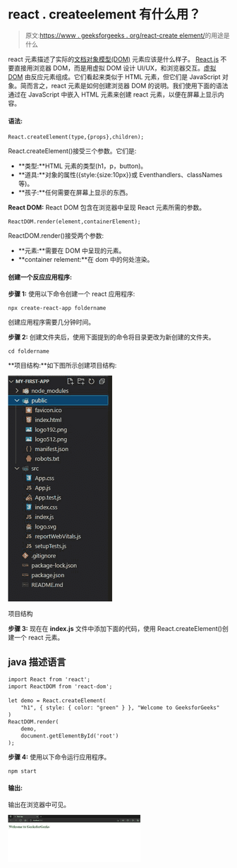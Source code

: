 # react . createelement 有什么用？

> 原文:[https://www . geeksforgeeks . org/react-create element/](https://www.geeksforgeeks.org/what-is-the-use-of-react-createelement/)的用途是什么

react 元素描述了实际的[文档对象模型(DOM)](https://www.geeksforgeeks.org/dom-document-object-model/) 元素应该是什么样子。 [React.js](https://www.geeksforgeeks.org/react-js-introduction-working/) 不要直接用浏览器 DOM，而是用虚拟 DOM 设计 UI/UX，和浏览器交互。[虚拟 DOM](https://www.geeksforgeeks.org/reactjs-virtual-dom/) 由反应元素组成。它们看起来类似于 HTML 元素，但它们是 JavaScript 对象。简而言之，react 元素是如何创建浏览器 DOM 的说明。我们使用下面的语法通过在 JavaScript 中嵌入 HTML 元素来创建 react 元素，以便在屏幕上显示内容。

#### **语法:**

```
React.createElement(type,{props},children); 
```

React.createElement()接受三个参数。它们是:

*   **类型:**HTML 元素的类型(h1，p，button)。
*   **道具:**对象的属性({style:{size:10px}}或 Eventhandlers、classNames 等)。
*   **孩子:**任何需要在屏幕上显示的东西。

**React DOM:** React DOM 包含在浏览器中呈现 React 元素所需的参数。

```
ReactDOM.render(element,containerElement);
```

ReactDOM.render()接受两个参数:

*   **元素:**需要在 DOM 中呈现的元素。
*   **container relement:**在 dom 中的何处渲染。

#### 创建一个反应应用程序:

**步骤 1:** 使用以下命令创建一个 react 应用程序:

```
npx create-react-app foldername
```

创建应用程序需要几分钟时间。

**步骤 2:** 创建文件夹后，使用下面提到的命令将目录更改为新创建的文件夹。

```
cd foldername
```

**项目结构:**如下图所示创建项目结构:

![](img/7bb579755ddb6e1436b2f0e141251c9b.png)

项目结构

**步骤 3:** 现在在 **index.js** 文件中添加下面的代码，使用 React.createElement()创建一个 react 元素。

## java 描述语言

```
import React from 'react';
import ReactDOM from 'react-dom';

let demo = React.createElement(
    "h1", { style: { color: "green" } }, "Welcome to GeeksforGeeks"
)
ReactDOM.render(
    demo,
    document.getElementById('root')
);
```

**步骤 4:** 使用以下命令运行应用程序。

```
npm start
```

#### 输出:

输出在浏览器中可见。

![](img/1e0eb929160aa5ac88f6b06a7ef61f6e.png)